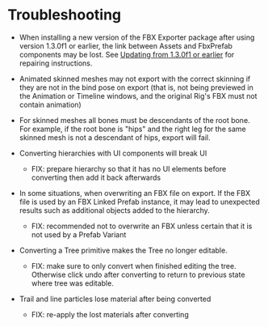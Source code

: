 # Troubleshooting

* When installing a new version of the FBX Exporter package after using version 1.3.0f1 or earlier, the link between Assets and FbxPrefab components may be lost. See [Updating from 1.3.0f1 or earlier](#Repairs_1_3_0f_1) for repairing instructions.

* Animated skinned meshes may not export with the correct skinning if they are not in the bind pose on export (that is, not being previewed in the Animation or Timeline windows, and the original Rig's FBX must not contain animation)

* For skinned meshes all bones must be descendants of the root bone. For example, if the root bone is "hips" and the right leg for the same skinned mesh is not a descendant of hips, export will fail.

* Converting hierarchies with UI components will break UI
    * FIX: prepare hierarchy so that it has no UI elements before converting then add it back afterwards
    
* In some situations, when overwriting an FBX file on export. If the FBX file is used by an FBX Linked Prefab instance, it may lead to unexpected results such as additional objects added to the hierarchy.
    * FIX: recommended not to overwrite an FBX unless certain that it is not used by a Prefab Variant
    
* Converting a Tree primitive makes the Tree no longer editable.
    * FIX: make sure to only convert when finished editing the tree. Otherwise click undo after converting to return to previous state where tree was editable.
    
* Trail and line particles lose material after being converted
    * FIX: re-apply the lost materials after converting